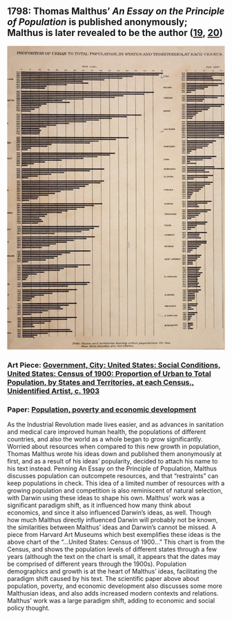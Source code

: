 ## 1798: Thomas Malthus’ <em>An Essay on the Principle of Population</em> is published anonymously; Malthus is later revealed to be the author ([19](http://www.esp.org/books/malthus/population/malthus.pdf), [20](https://www.econlib.org/library/Malthus/malPlong.html))

![pic](/images/1798.jpg)

### Art Piece: [Government, City: United States: Social Conditions, United States: Census of 1900: Proportion of Urban to Total Population, by States and Territories, at each Census., Unidentified Artist, c. 1903](https://hvrd.art/o/18637)

### Paper: [Population, poverty and economic development](https://www.ncbi.nlm.nih.gov/pmc/articles/PMC2781831/)

As the Industrial Revolution made lives easier, and as advances in sanitation and medical care improved human health, the populations of different countries, and also the world as a whole began to grow significantly. Worried about resources when compared to this new growth in population, Thomas Malthus wrote his ideas down and published them anonymously at first, and as a result of his ideas’ popularity, decided to attach his name to his text instead. Penning An Essay on the Principle of Population, Malthus discusses population can outcompete resources, and that “restraints” can keep populations in check. This idea of a limited number of resources with a growing population and competition is also reminiscent of natural selection, with Darwin using these ideas to shape his own. Malthus’ work was a significant paradigm shift, as it influenced how many think about economics, and since it also influenced Darwin’s ideas, as well. Though how much Malthus directly influenced Darwin will probably not be known, the similarities between Malthus’ ideas and Darwin’s cannot be missed. A piece from Harvard Art Museums which best exemplifies these ideas is the above chart of the “...United States: Census of 1900…” This chart is from the Census, and shows the population levels of different states through a few years (although the text on the chart is small, it appears that the dates may be comprised of different years through the 1900s). Population demographics and growth is at the heart of Malthus’ ideas, facilitating the paradigm shift caused by his text. The scientific paper above about population, poverty, and economic development also discusses some more Malthusian ideas, and also adds increased modern contexts and relations. Malthus’ work was a large paradigm shift, adding to economic and social policy thought.
